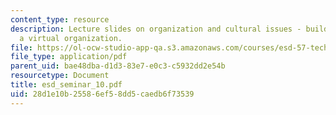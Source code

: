 ```yaml
---
content_type: resource
description: Lecture slides on organization and cultural issues - building and managing
  a virtual organization.
file: https://ol-ocw-studio-app-qa.s3.amazonaws.com/courses/esd-57-technology-based-business-transformation-fall-2007/28d1e10b25586ef58dd5caedb6f73539_esd_seminar_10.pdf
file_type: application/pdf
parent_uid: bae48dba-d1d3-83e7-e0c3-c5932dd2e54b
resourcetype: Document
title: esd_seminar_10.pdf
uid: 28d1e10b-2558-6ef5-8dd5-caedb6f73539
---
```


